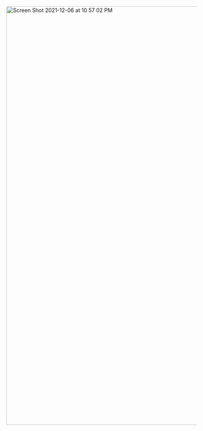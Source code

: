 <img width="1107" alt="Screen Shot 2021-12-06 at 10 57 02 PM" src="https://user-images.githubusercontent.com/86048677/144981742-3a34cd15-fa58-4bba-8c9f-e62a5ed7365b.png">
